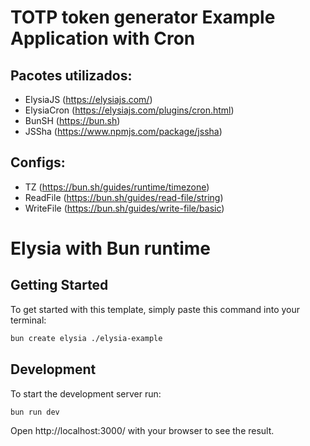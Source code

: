 # TOTP token generator Example Application with Cron

## Pacotes utilizados:
  - ElysiaJS (https://elysiajs.com/)
  - ElysiaCron (https://elysiajs.com/plugins/cron.html)
  - BunSH (https://bun.sh)
  - JSSha (https://www.npmjs.com/package/jssha)

## Configs:
  - TZ (https://bun.sh/guides/runtime/timezone)
  - ReadFile (https://bun.sh/guides/read-file/string)
  - WriteFile (https://bun.sh/guides/write-file/basic)

# Elysia with Bun runtime

## Getting Started
To get started with this template, simply paste this command into your terminal:
```bash
bun create elysia ./elysia-example
```

## Development
To start the development server run:
```bash
bun run dev
```

Open http://localhost:3000/ with your browser to see the result.